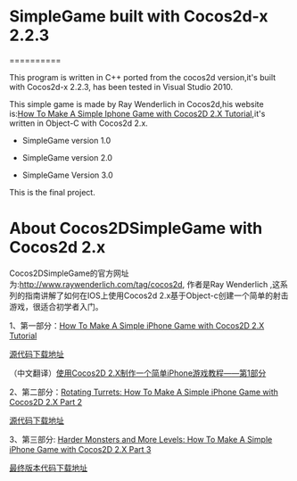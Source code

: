 # SimpleGame built with Cocos2d-x 2.2.3
==========

This program is written in C++ ported from the cocos2d version,it's built with Cocos2d-x 2.2.3, has been tested in Visual Studio 2010.

This simple game is made by Ray Wenderlich in Cocos2d,his website is:[How To Make A Simple Iphone Game with Cocos2D 2.X Tutorial](http://www.raywenderlich.com/25736/how-to-make-a-simple-iphone-game-with-cocos2d-2-x-tutorial),it's written in Object-C with Cocos2d 2.x.

* SimpleGame version 1.0

* SimpleGame version 2.0

* SimpleGame Version 3.0
 
 This is the final project.



# About Cocos2DSimpleGame with Cocos2d 2.x

Cocos2DSimpleGame的官方网址为:http://www.raywenderlich.com/tag/cocos2d, 作者是Ray Wenderlich ,这系列的指南讲解了如何在IOS上使用Cocos2d 2.x基于Object-c创建一个简单的射击游戏，很适合初学者入门。


1、第一部分：[How To Make A Simple iPhone Game with Cocos2D 2.X Tutorial](http://www.raywenderlich.com/25736/how-to-make-a-simple-iphone-game-with-cocos2d-2-x-tutorial)

[源代码下载地址](http://cdn5.raywenderlich.com/downloads/Cocos2DSimpleGame_v2.zip)

（中文翻译）[使用Cocos2D 2.X制作一个简单iPhone游戏教程——第1部分](http://www.cnblogs.com/liufan9/archive/2013/04/09/3007429.html)


2、第二部分：[Rotating Turrets: How To Make A Simple iPhone Game with Cocos2D 2.X Part 2](http://www.raywenderlich.com/25791/rotating-turrets-how-to-make-a-simple-iphone-game-with-cocos2d-2-x-part-2)

[源代码下载地址](http://cdn5.raywenderlich.com/downloads/Cocos2DSimpleGame2_v2.zip)

3、第三部分: [Harder Monsters and More Levels: How To Make A Simple iPhone Game with Cocos2D 2.X Part 3](http://www.raywenderlich.com/25806/harder-monsters-and-more-levels-how-to-make-a-simple-iphone-game-with-cocos2d-2-x-part-3)

[最终版本代码下载地址](http://cdn4.raywenderlich.com/downloads/Cocos2DSimpleGame3_v2.zip)

